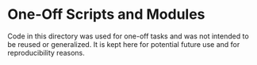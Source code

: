 # One-Off Scripts and Modules

Code in this directory was used for one-off tasks and was not intended to be
reused or generalized. It is kept here for potential future use and for
reproducibility reasons.

